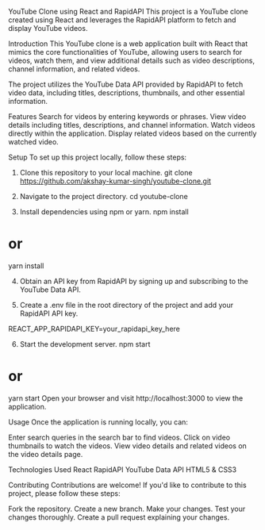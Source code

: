 YouTube Clone using React and RapidAPI
This project is a YouTube clone created using React and leverages the RapidAPI platform to fetch and display YouTube videos.

Introduction
This YouTube clone is a web application built with React that mimics the core functionalities of YouTube, allowing users to search for videos, watch them, and view additional details such as video descriptions, channel information, and related videos.

The project utilizes the YouTube Data API provided by RapidAPI to fetch video data, including titles, descriptions, thumbnails, and other essential information.

Features
Search for videos by entering keywords or phrases.
View video details including titles, descriptions, and channel information.
Watch videos directly within the application.
Display related videos based on the currently watched video.


Setup
To set up this project locally, follow these steps:

1. Clone this repository to your local machine.
  git clone https://github.com/akshay-kumar-singh/youtube-clone.git

2. Navigate to the project directory.
  cd youtube-clone

3. Install dependencies using npm or yarn.
  npm install
  # or
  yarn install


4. Obtain an API key from RapidAPI by signing up and subscribing to the YouTube Data API.

5. Create a .env file in the root directory of the project and add your RapidAPI API key.

  REACT_APP_RAPIDAPI_KEY=your_rapidapi_key_here

6. Start the development server.
  npm start
  # or
  yarn start
  Open your browser and visit http://localhost:3000 to view the application.

Usage
Once the application is running locally, you can:

Enter search queries in the search bar to find videos.
Click on video thumbnails to watch the videos.
View video details and related videos on the video details page.


Technologies Used
React
RapidAPI
YouTube Data API
HTML5 & CSS3


Contributing
Contributions are welcome! If you'd like to contribute to this project, please follow these steps:

Fork the repository.
Create a new branch.
Make your changes.
Test your changes thoroughly.
Create a pull request explaining your changes.
